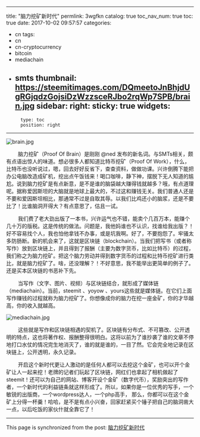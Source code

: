 
---
title: "脑力挖矿新时代"
permlink: 3wgfkn
catalog: true
toc_nav_num: true
toc: true
date: 2017-10-02 09:57:57
categories:
- cn
tags:
- cn
- cn-cryptocurrency
- bitcoin
- mediachain
- smts
thumbnail: https://steemitimages.com/DQmeetoJnBhjdUgRGjqdzGojsiDzWzzsceRJbo2rqWp7SPB/brain.jpg
sidebar:
    right:
        sticky: true
widgets:
    -
        type: toc
        position: right
---


![brain.jpg](https://steemitimages.com/DQmeetoJnBhjdUgRGjqdzGojsiDzWzzsceRJbo2rqWp7SPB/brain.jpg)

&nbsp;&nbsp;&nbsp;&nbsp;&nbsp;&nbsp;&nbsp;&nbsp;脑力挖矿（Proof Of Brain）是刚刚 @ned 发布的新名词。与SMTs相关，颇有点语出惊人的味道。想必很多人都知道比特币挖矿（Proof Of Work），什么，比特币也没听说过，嗯，回去好好反省下，查查资料，做做功课。兴许倒腾下能把办公电脑改造成矿机，挖出点午饭钱来！喝口咖啡，静下神，摆脱下无人知道的尴尬。说到脑力挖矿是有点新意，是不是谁的脑袋越大赚得钱就越多？哦，有点道理呢。据称爱因斯坦的大脑就是地球上最大的，不过这和赚钱无关。我们普通人还是不要和爱因斯坦相比，那通常不过是自取其辱。以我们比鸡还小的脑浆，还是不要比了！比谁脑洞开得大？有点意思了，估且一试。

&nbsp;&nbsp;&nbsp;&nbsp;&nbsp;&nbsp;&nbsp;&nbsp;我们费了老大劲出版了一本书，兴许运气也不错，能卖个几百万本，能赚个几十万的版税。这是传统的做法。问题是，我他妈谁也不认识，找谁给我出版？！好不容易找个人，我也怕他拿钱不办事，或是坑我啊。好了，不要抱怨了。牢骚太多防肠断。新的机会来了，这就是区块链（blockchain）。当我们把写书（或者称写作）放到区块链上，并且得到了报酬（主要为数字货币，比如比特币）的过程，我们称之为脑力挖矿。把这个脑力劳动并得到数字货币的过程和比特币挖矿进行类比，就是脑力挖矿了。啥，还没理解？！不好意思，我不能举出更简单的例子了。还是买本区块链的书恶补下先。

&nbsp;&nbsp;&nbsp;&nbsp;&nbsp;&nbsp;&nbsp;&nbsp;当写作（文字、图片、视频）与区块链结合，就形成了媒体链（mediachain）。当前，steemit 、yoyow 、yours这些就是媒体链。在它们上面写作赚钱的过程就称为脑力挖矿了。你想像成你的脑力在挖一座金矿，你的才华越高，你的收入就越高。

![mediachain.jpg](https://steemitimages.com/DQmYaM2qirTJUyoFUDqqxYZtVE4j8cH1qhqRkD3FJQMxtFt/mediachain.jpg)

&nbsp;&nbsp;&nbsp;&nbsp;&nbsp;&nbsp;&nbsp;&nbsp;这些就是写作和区块链相遇的契机了。区块链有分布式、不可篡改、公开透明的特点，这也将著作权、报酬整得很明白。这将以前为了谁抄袭了谁的文章不停地打口水仗的情况完生地消灭了，谁的就是谁的，一目了然。它会完全地记录在区块链上，公开透明，永久记录。

&nbsp;&nbsp;&nbsp;&nbsp;&nbsp;&nbsp;&nbsp;&nbsp;开启这个新时代更让人激动的是任何人都可以去挖这个金矿，也可以开个金矿让人一起来挖！老牌的记者们玩起了区块链，网红们也拿起了相机做起了steemit！还可以为自己的网站、博客开设个金矿（数字代币），奖励突出的写作者，一个新时代的利益链条就这样形成了。所以，如果你是一位优秀的写手，一个敏锐的出版商，一个wordpress达人，一个php高手， 那么，你都可以在这个金矿上分得一杯羹！哈哈，是不是有点小兴奋，回家赶紧买个锤子把自己的脑洞凿大一点，以后吃饭的家伙什就全靠它了！

- - -

This page is synchronized from the post: [脑力挖矿新时代](https://steemit.com/@lemooljiang/3wgfkn)
